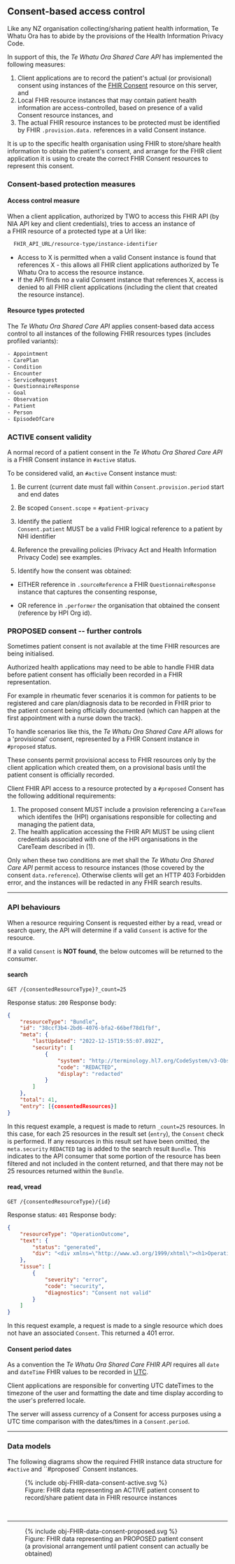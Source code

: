 ## Consent-based access control

Like any NZ organisation collecting/sharing patient health information, Te Whatu Ora has to abide by the provisions of the Health Information Privacy Code.

In support of this, the *Te Whatu Ora Shared Care API* has implemented the following measures:

1. Client applications are to record the patient's actual (or provisional) consent using instances of the [FHIR Consent](https://hl7.org/fhir/R4B/consent.html) resource on this server, and
1. Local FHIR resource instances that may contain patient health information are access-controlled, based on presence of a valid Consent resource instances, and  
1. The actual FHIR resource instances to be protected must be identified by FHIR `.provision.data.` references in a valid Consent instance.

It is up to the specific health organisation using FHIR to store/share health information to obtain the patient's consent, and arrange for the FHIR client application it is using to create
  the correct FHIR Consent resources to represent this consent.

### Consent-based protection measures

#### Access control measure
When a client application, authorized by TWO to access this FHIR API (by NIA API key and client credentials), tries to access an instance of  
  a FHIR resource of a protected type at a Url like:  
  
```bash
  FHIR_API_URL/resource-type/instance-identifier
```  

- Access to X is permitted when a valid Consent instance is found that references X - this allows all FHIR client applications authorized by Te Whatu Ora to access the resource instance.  
- If the API finds no a valid Consent instance that references X, access is denied to all FHIR client applications (including the client that created the resource instance). 

#### Resource types protected

The *Te Whatu Ora Shared Care API* applies consent-based data access control to all instances of the following FHIR resources types (includes profiled variants):

```bash
- Appointment
- CarePlan
- Condition
- Encounter
- ServiceRequest
- QuestionnaireResponse
- Goal
- Observation
- Patient
- Person
- EpisodeOfCare
```

### ACTIVE consent validity

A normal record of a patient consent in the *Te Whatu Ora Shared Care API* is a FHIR Consent instance in `#active` status.

To be considered valid, an `#active` Consent instance must:

1. Be current (current date must fall within `Consent.provision.period` start and end dates

1. Be scoped `Consent.scope` = `#patient-privacy`

1. Identify the patient  
  `Consent.patient` MUST be a valid FHIR logical reference to a patient by NHI identifier

1. Reference the prevailing policies (Privacy Act and Health Information Privacy Code) see examples.

1. Identify how the consent was obtained:

- EITHER reference in `.sourceReference` a FHIR `QuestionnaireResponse` instance that captures the consenting response,

- OR reference in `.performer` the organisation that obtained the consent (reference by HPI Org id).

### PROPOSED consent -- further controls

Sometimes patient consent is not available at the time FHIR resources are being initialised.  

Authorized health applications may need to be able to handle FHIR data before patient consent has officially been recorded in a FHIR representation.  

For example in rheumatic fever scenarios it is common for patients to be registered and care plan/diagnosis data to be recorded in FHIR prior to  
  the patient consent being officially documented (which can happen at the first appointment with a nurse down the track).

To handle scenarios like this, the *Te Whatu Ora Shared Care API* allows for a 'provisional' consent, represented by a FHIR Consent instance in `#proposed` status.

These consents permit provisional access to FHIR resources only by the client application which created them, on a provisional basis until the patient consent is officially recorded.

Client FHIR API access to a resource protected by a `#proposed` Consent has the following additional requirements:

1. The proposed consent MUST include a provision referencing a `CareTeam` which identifes the (HPI) organisations responsible for collecting and managing the patient data,
2. The health application accessing the FHIR API MUST be using client credentials associated with one of the HPI organisations in the CareTeam described in (1).

Only when these two conditions are met shall the *Te Whatu Ora Shared Care API* permit access to resource instances (those covered by the consent `data.reference`).  Otherwise clients will get an HTTP 403 Forbidden error, and the instances will be redacted in any FHIR search results.

---

### API behaviours

When a resource requiring Consent is requested either by a read, vread or search query, the API will determine if a valid `Consent` is active for the resource. 

If a valid `Consent` is **NOT found**, the below outcomes will be returned to the consumer.

#### search

`GET /{consentedResourceType}?_count=25`

Response status: `200`
Response body:

```json
{
    "resourceType": "Bundle",
    "id": "38ccf3b4-2bd6-4076-bfa2-66bef78d1fbf",
    "meta": {
        "lastUpdated": "2022-12-15T19:55:07.892Z",
        "security": [
            {
                "system": "http://terminology.hl7.org/CodeSystem/v3-ObservationValue",
                "code": "REDACTED",
                "display": "redacted"
            }
        ]
    },
    "total": 41,
    "entry": [{consentedResources}]
}
```

In this request example, a request is made to return `_count=25` resources. In this case, for each 25 resources in the result set (`entry`), the `Consent` check is performed. If any resources in this result set have been omitted, the `meta.security` `REDACTED` tag is added to the search result `Bundle`. This indicates to the API consumer that some portion of the resource has been filtered and not included in the content returned, and that there may not be 25 resources returned within the `Bundle`.

#### read, vread

`GET /{consentedResourceType}/{id}`

Response status: `401`
Response body:

```json
{
    "resourceType": "OperationOutcome",
    "text": {
        "status": "generated",
        "div": "<div xmlns=\"http://www.w3.org/1999/xhtml\"><h1>Operation Outcome</h1><table border=\"0\"><tr><td style=\"font-weight: bold;\">error</td><td>[]</td><td><pre>Consent not valid</pre></td></tr></table></div>"
    },
    "issue": [
        {
            "severity": "error",
            "code": "security",
            "diagnostics": "Consent not valid"
        }
    ]
}
```

In this request example, a request is made to a single resource which does not have an associated `Consent`. This returned a 401 error.


#### Consent period dates

As a convention the *Te Whatu Ora Shared Care FHIR API* requires all `date` and `dateTime` FHIR values to be recorded in [UTC](https://en.wikipedia.org/wiki/Coordinated_Universal_Time).

Client applications are responsible for converting UTC dateTimes to the timezone of the user and formatting the date and time display according to the user's preferred locale.

The server will assess currency of a Consent for access purposes using a UTC time comparison with the dates/times in a `Consent.period`.

---

### Data models

The following diagrams show the required FHIR instance data structure for `#active` and ``#proposed` Consent instances.

<figure>
  <!-- Generated from `input/images-source/obj-FHIR-data-consent-active.plantuml` -->
  {% include obj-FHIR-data-consent-active.svg %}
  <figcaption>Figure: FHIR data representing an ACTIVE patient consent to record/share patient data in FHIR resource instances</figcaption>
</figure>
<br clear="all">

---

<figure>
  <!-- Generated from `input/images-source/obj-FHIR-data-consent-proposed.plantuml` -->
  {% include obj-FHIR-data-consent-proposed.svg %}
  <figcaption>Figure: FHIR data representing an PROPOSED patient consent (a provisional arrangement until patient consent can actually be obtained)</figcaption>
</figure>
<br clear="all">
